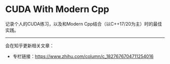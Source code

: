 # CUDA With Modern Cpp

记录个人的CUDA练习，以及和Modern Cpp结合（以C++17/20为主）时的最佳实践。

---

会在知乎更新相关文章：

- 专栏链接：https://www.zhihu.com/column/c_1827676704711254016